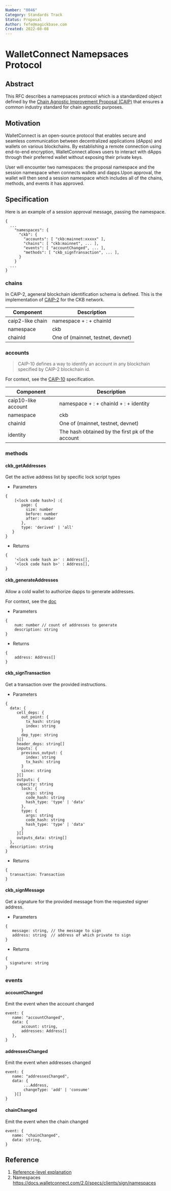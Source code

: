 ```yaml
---
Number: "0046"
Category: Standards Track
Status: Proposal
Author: fefe@magickbase.com
Created: 2022-08-08
---
```


# WalletConnect Namepsaces Protocol

## Abstract

This RFC describes a namepsaces protocol which is a standardized object defined by the [Chain Agnostic Improvement Proposal (CAIP)](https://github.com/ChainAgnostic/CAIPs) that ensures a common industry standard for chain agnostic purposes.

## Motivation

WalletConnect is an open-source protocol that enables secure and seamless communication between decentralized applications (dApps) and wallets on various blockchains. By establishing a remote connection using end-to-end encryption, WalletConnect allows users to interact with dApps through their preferred wallet without exposing their private keys.

User will encounter two namespaces: the proposal namespace and the session namespace when connects wallets and dapps.Upon approval, the wallet will then send a session namespace which includes all of the chains, methods, and events it has approved.

## Specification

Here is an example of a session approval message, passing the namespace.

```
{
  ...
    "namespaces": {
      "ckb": {
        "accounts": [ "ckb:mainnet:xxxxx" ],
        "chains": [ "ckb:mainnet", ... ],
        "events": [ "accountChanged", ... ],
        "methods": [ "ckb_signTransaction", ... ],
      }
    }
  ...
}
```

### chains

In CAIP-2, ageneral blockchain identification schema is defined. This is the implementation of [CAIP-2](https://github.com/ChainAgnostic/CAIPs/blob/master/CAIPs/caip-2.md) for the CKB network.


Component | Description
-- | --
caip2-like chain | namespace + : + chainId
namespace | ckb
chainId | One of (mainnet, testnet, devnet)

<a name="accounts"/>

### accounts

> CAIP-10 defines a way to identify an account in any blockchain specified by CAIP-2 blockchain id.

For context, see the [CAIP-10](https://github.com/ChainAgnostic/CAIPs/blob/master/CAIPs/caip-10.md) specification.

Component | Description
-- | --
caip10-like account | namespace + : + chainId + : + identity
namespace | ckb
chainId | One of (mainnet, testnet, devnet)
identity | The hash obtained by the first pk of the account

<a name="methods"/>

### methods

#### ckb_getAddresses

Get the active address list by specific lock script types

- Parameters
```
{
    [<lock code hash>] :{
       page: {
         size: number
         before: number
         after: number
       },
       type: 'derived' | 'all'
   }
}
```

- Returns
```
{
    '<lock code hash a>' : Address[],
    '<lock code hash b>' : Address[],
}
```

#### ckb_generateAddresses

Allow a cold wallet to authorize dapps to generate addresses.

For context, see the [doc](https://github.com/Magickbase/neuron-public-issues/issues/180)

- Parameters
```
{
    num: number // count of addresses to generate
    description: string
}
```

- Returns
```
{
    address: Address[]
}
```

#### ckb_signTransaction

Get a transaction over the provided instructions.

- Parameters
```
{ 
  data: {
     cell_deps: {
       out_point: {
         tx_hash: string
         index: string
       }
       dep_type: string
     }[]
     header_deps: string[]
     inputs: {
       previous_output: {
         index: string
         tx_hash: string
       }
       since: string
     }[]
     outputs: {
     capacity: string
       lock: {
         args: string
         code_hash: string
         hash_type: 'type' | 'data'
       },
       type: {
         args: string
         code_hash: string
         hash_type: 'type' | 'data'
       }
     }[]
     outputs_data: string[]
  },
  description: string
}
```

- Returns
```
{
  transaction: Transaction
}
```

#### ckb_signMessage

Get a signature for the provided message from the requested signer address.

- Parameters
```
{
   message: string, // the message to sign
   address: string  // address of which private to sign
}
```

- Returns
```
{
  signature: string
}
```

<a name="events"/>

### events

#### accountChanged

Emit the event when the account changed

```
event: {
   name: "accountChanged",
   data: {
       account: string,
       addresses: Address[]
   },
}
```

#### addressesChanged

Emit the event when addresses changed

```
event: {
   name: "addressesChanged",
   data: {
        ...Address,
        changeType: 'add' | 'consume'
    }[]
}
```


#### chainChanged

Emit the event when the chain changed

```
event: {
   name: "chainChanged",
   data: string,
}
```

## Reference

1. [Reference-level explanation](./Reference-level-explanation.md)
2. Namespaces https://docs.walletconnect.com/2.0/specs/clients/sign/namespaces
